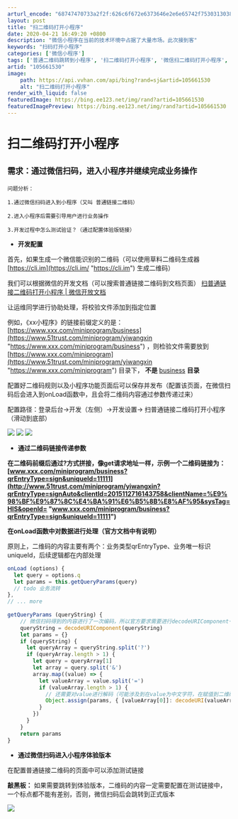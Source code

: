 ```yaml
---
arturl_encode: "68747470733a2f2f:626c6f672e6373646e2e6e65742f753031303839393133382f:61727469636c652f64657461696c732f313035363631353330"
layout: post
title: "扫二维码打开小程序"
date: 2020-04-21 16:49:20 +0800
description: "微信小程序在当前的技术环境中占据了大量市场。此次接到客"
keywords: "扫码打开小程序"
categories: ['微信小程序']
tags: ['普通二维码跳转到小程序', '扫二维码打开小程序', '微信扫二维码打开小程序', '微信小程序', '二维码中小程序链接']
artid: "105661530"
image:
    path: https://api.vvhan.com/api/bing?rand=sj&artid=105661530
    alt: "扫二维码打开小程序"
render_with_liquid: false
featuredImage: https://bing.ee123.net/img/rand?artid=105661530
featuredImagePreview: https://bing.ee123.net/img/rand?artid=105661530
---
```


# 扫二维码打开小程序

## **`需求：通过微信扫码，进入小程序并继续完成业务操作`**

`问题分析：`

`1.通过微信扫码进入到小程序（又叫 普通链接二维码）`

`2.进入小程序后需要引导用户进行业务操作`

`3.开发过程中怎么测试验证？（通过配置体验版链接）`

* **开发配置**

首先，如果生成一个微信能识别的二维码（可以使用草料二维码生成器
[https://cli.im](https://cli.im/ "https://cli.im")
生成二维码）

我们可以根据微信的开发文档（可以搜索普通链接二维码到文档页面）
[扫普通链接二维码打开小程序 | 微信开放文档](https://developers.weixin.qq.com/miniprogram/introduction/qrcode.html "扫普通链接二维码打开小程序 | 微信开放文档")

让运维同学进行协助处理，将校验文件添加到指定位置

例如，《xx小程序》的链接前缀定义的是：
[https://www.xxx.com/miniprogram/business](https://www.51trust.com/miniprogram/yiwangxin "https://www.xxx.com/miniprogram/business")
，则检验文件需要放到
[https://www.xxx.com/miniprogram](https://www.51trust.com/miniprogram/yiwangxin "https://www.xxx.com/miniprogram")
目录下，
**不是**
[business](https://www.51trust.com/miniprogram/yiwangxin "business")
**目录**

配置好二维码规则以及小程序功能页面后可以保存并发布（配置该页面，在微信扫码后会进入到onLoad函数中，且会将二维码内容通过参数传递过来）

配置路径：登录后台->开发（左侧）→开发设置→ 扫普通链接二维码打开小程序 （滑动到底部）

![](https://i-blog.csdnimg.cn/blog_migrate/d623970557768d0fd8d0ba29ab7ec141.png)
![](https://i-blog.csdnimg.cn/blog_migrate/7fabb027f8d5edb40ba50eae5c4f0dfa.png)
![](https://i-blog.csdnimg.cn/blog_migrate/57aee8c177840b4502be53164ba5083c.png)

* **通过二维码链接传递参数**

**在二维码前缀后通过?方式拼接，像get请求地址一样，示例一个二维码链接为：
[www.xxx.com/miniprogram/business?qrEntryType=sign&uniqueId=11111](http://www.51trust.com/miniprogram/yiwangxin?qrEntryType=signAuto&clientId=2015112716143758&clientName=%E9%98%BF%E9%87%8C%E4%BA%91%E6%B5%8B%E8%AF%95&sysTag=HIS&openId= "www.xxx.com/miniprogram/business?qrEntryType=sign&uniqueId=11111")**

**在onLoad函数中对数据进行处理（官方文档中有说明）**

原则上，二维码的内容主要有两个：业务类型qrEntryType、业务唯一标识uniqueId，后续逻辑都在内部处理

```javascript
onLoad (options) {
  let query = options.q
  let params = this.getQueryParams(query)
  // todo 业务流转
},
// ... more
 
getQueryParams (queryString) {
    // 微信扫码得到的内容进行了一次编码，所以官方要求需要进行decodeURIComponent一次
    queryString = decodeURIComponent(queryString)
    let params = {}
    if (queryString) {
      let queryArray = queryString.split('?')
      if (queryArray.length > 1) {
        let query = queryArray[1]
        let array = query.split('&')
        array.map((value) => {
          let valueArray = value.split('=')
          if (valueArray.length > 1) {
            // 还需要对value进行解码（可能涉及到在value为中文字符，在赋值到二维码前进行了encodeURI编码）
            Object.assign(params, { [valueArray[0]]: decodeURI(valueArray[1]) })
          }
        })
      }
    }
    return params
}
```

* **通过微信扫码进入小程序体验版本**

在配置普通链接二维码的页面中可以添加测试链接

**敲黑板：**
如果需要跳转到体验版本，二维码的内容一定需要配置在测试链接中，一个标点都不能有差别，否则，微信扫码后会跳转到正式版本

![](https://i-blog.csdnimg.cn/blog_migrate/2121f0917f36c7eeb04682b16d338626.png)